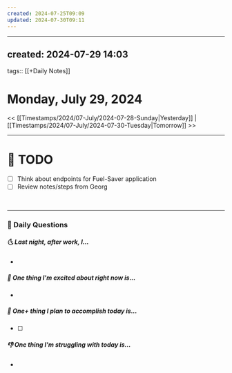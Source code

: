 ```yaml
---
created: 2024-07-25T09:09
updated: 2024-07-30T09:11
---
```

---
created: 2024-07-29 14:03
---
tags:: [[+Daily Notes]]

# Monday, July 29, 2024

<< [[Timestamps/2024/07-July/2024-07-28-Sunday|Yesterday]] | [[Timestamps/2024/07-July/2024-07-30-Tuesday|Tomorrow]] >>

---
# 📝 TODO
- [ ] Think about endpoints for Fuel-Saver application
- [ ] Review notes/steps from Georg 
<br>


---
### 📅 Daily Questions
##### 🌜 Last night, after work, I...
- 

##### 🙌 One thing I'm excited about right now is...
- 

##### 🚀 One+ thing I plan to accomplish today is...
- [ ] 

##### 👎 One thing I'm struggling with today is...
- 

